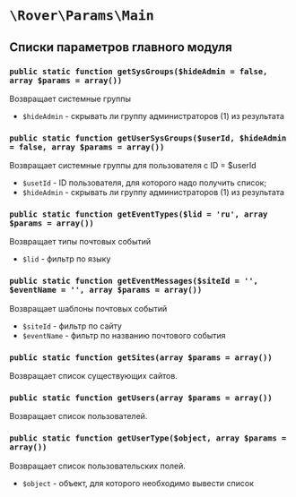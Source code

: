 # `\Rover\Params\Main` 
## Списки параметров главного модуля 
### `public static function getSysGroups($hideAdmin = false, array $params = array())`
Возвращает системные группы
* `$hideAdmin` - скрывать ли группу администраторов (1) из результата

### `public static function getUserSysGroups($userId, $hideAdmin = false, array $params = array())`
Возвращает системные группы для пользователя с ID = $userId
* `$usetId` - ID пользователя, для которого надо получить список;
* `$hideAdmin` - скрывать ли группу администраторов (1) из результата

### `public static function getEventTypes($lid = 'ru', array $params = array())`
Возвращает типы почтовых событий
* `$lid` - фильтр по языку

### `public static function getEventMessages($siteId = '', $eventName = '', array $params = array())`
Возвращает шаблоны почтовых событий
* `$siteId` - фильтр по сайту
* `$eventName` - фильтр по названию почтового события

### `public static function getSites(array $params = array())`
Возвращает список существующих сайтов.

### `public static function getUsers(array $params = array())`
Возвращает список пользователей.

### `public static function getUserType($object, array $params = array())`
Возвращает список пользовательских полей.
* `$object` - объект, для которого необходимо вывести список